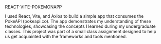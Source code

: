 REACT-VITE-POKEMONAPP

I used React, Vite, and Axios to build a simple app that consumes the PokeAPI (pokeapi.co). The app demonstrates my understanding of these technologies, showcasing the concepts I learned during my undergraduate classes. This project was part of a small class assignment designed to help us get acquainted with the frameworks and tools mentioned.
